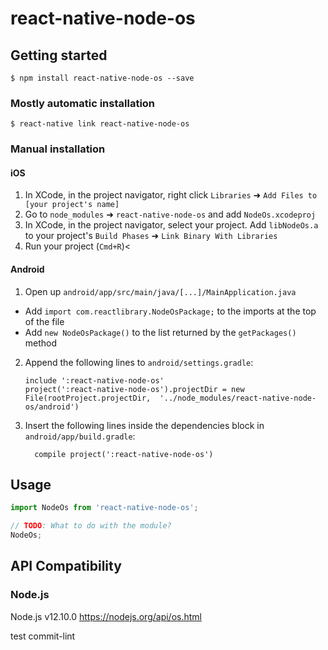 # react-native-node-os

## Getting started

`$ npm install react-native-node-os --save`

### Mostly automatic installation

`$ react-native link react-native-node-os`

### Manual installation


#### iOS

1. In XCode, in the project navigator, right click `Libraries` ➜ `Add Files to [your project's name]`
2. Go to `node_modules` ➜ `react-native-node-os` and add `NodeOs.xcodeproj`
3. In XCode, in the project navigator, select your project. Add `libNodeOs.a` to your project's `Build Phases` ➜ `Link Binary With Libraries`
4. Run your project (`Cmd+R`)<

#### Android

1. Open up `android/app/src/main/java/[...]/MainApplication.java`
  - Add `import com.reactlibrary.NodeOsPackage;` to the imports at the top of the file
  - Add `new NodeOsPackage()` to the list returned by the `getPackages()` method
2. Append the following lines to `android/settings.gradle`:
  	```
  	include ':react-native-node-os'
  	project(':react-native-node-os').projectDir = new File(rootProject.projectDir, 	'../node_modules/react-native-node-os/android')
  	```
3. Insert the following lines inside the dependencies block in `android/app/build.gradle`:
  	```
      compile project(':react-native-node-os')
  	```


## Usage
```javascript
import NodeOs from 'react-native-node-os';

// TODO: What to do with the module?
NodeOs;
```

## API Compatibility

### Node.js

Node.js v12.10.0
https://nodejs.org/api/os.html

test commit-lint
